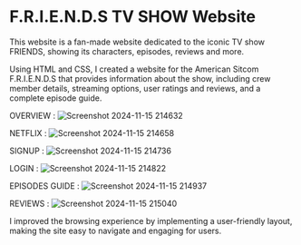 # F.R.I.E.N.D.S TV SHOW Website

This website is a fan-made website dedicated to the iconic TV show FRIENDS, showing its characters, episodes, reviews and more. 

Using HTML and CSS, I created a website for the American Sitcom F.R.I.E.N.D.S that provides information about the show, including crew member details, streaming options, user ratings and reviews, and a complete episode guide.

OVERVIEW :
![Screenshot 2024-11-15 214632](https://github.com/user-attachments/assets/0e104e3e-5a77-479f-8247-5d907bd2f7ca)

NETFLIX :
![Screenshot 2024-11-15 214658](https://github.com/user-attachments/assets/2b814a02-3b22-4bd5-b15b-d3c9e211b947)

SIGNUP :
![Screenshot 2024-11-15 214736](https://github.com/user-attachments/assets/9dd84bcd-b4d8-4efe-bf66-13292540d2ff)

LOGIN :
![Screenshot 2024-11-15 214822](https://github.com/user-attachments/assets/3d961988-131f-4b8e-a08e-b7d45919c07d)

EPISODES GUIDE :
![Screenshot 2024-11-15 214937](https://github.com/user-attachments/assets/94adaebe-54e4-4b82-a024-280bc914aba6)

REVIEWS :
![Screenshot 2024-11-15 215040](https://github.com/user-attachments/assets/848771de-cf0b-426b-bc67-30e56f32f2c1)

I improved the browsing experience by implementing a user-friendly layout, making the site easy to navigate and engaging for users.
